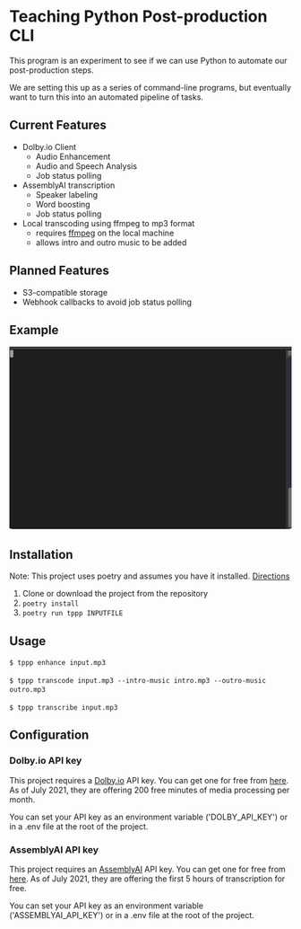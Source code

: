 # Teaching Python Post-production CLI

This program is an experiment to see if we can use 
Python to automate our post-production steps.

We are setting this up as a series of command-line programs, 
but eventually want to turn this into an automated pipeline of tasks.
## Current Features
- Dolby.io Client
    - Audio Enhancement
    - Audio and Speech Analysis
    - Job status polling
- AssemblyAI transcription
    - Speaker labeling
    - Word boosting
    - Job status polling
- Local transcoding using ffmpeg to mp3 format
    - requires [ffmpeg](http://ffmpeg.org/) on the local machine
    - allows intro and outro music to be added
## Planned Features
- S3-compatible storage
- Webhook callbacks to avoid job status polling

## Example
![](docs/images/tty.gif)
## Installation
Note: This project uses poetry and assumes you have it installed. [Directions](https://python-poetry.org/docs/#installation)

1. Clone or download the project from the repository
1. `poetry install`
1. `poetry run tppp INPUTFILE`

## Usage

```
$ tppp enhance input.mp3

$ tppp transcode input.mp3 --intro-music intro.mp3 --outro-music outro.mp3

$ tppp transcribe input.mp3
```
## Configuration
### Dolby.io API key
This project requires a [Dolby.io](https://dolby.io/) API key. You can get one for free from [here](https://dolby.io/signup). As of July 2021, they are offering 200 free minutes of media processing per month.

You can set your API key as an environment variable ('DOLBY_API_KEY') or in a .env file at the root of the project.
### AssemblyAI API key
This project requires an [AssemblyAI](https://app.assembly.ai) API key. You can get one for free from [here](https://app.assemblyai.com/login/). As of July 2021, they are offering the first 5 hours of transcription for free.

You can set your API key as an environment variable ('ASSEMBLYAI_API_KEY') or in a .env file at the root of the project.
